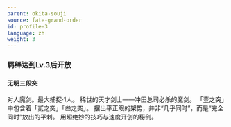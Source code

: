 ```yaml
---
parent: okita-souji
source: fate-grand-order
id: profile-3
language: zh
weight: 3
---
```


### 羁绊达到Lv.3后开放

#### 无明三段突

对人魔剑。最大捕捉·1人。
稀世的天才剑士——冲田总司必杀的魔剑。
「壹之突」中包含着「贰之突」「叁之突」。
摆出平正眼的架势，并非“几乎同时”，而是“完全同时”放出的平刺。
用超绝妙的技巧与速度开创的秘剑。
